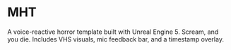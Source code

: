 # MHT
A voice-reactive horror template built with Unreal Engine 5. Scream, and you die. Includes VHS visuals, mic feedback bar, and a timestamp overlay.
